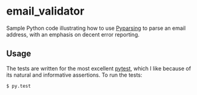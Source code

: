 # email_validator

Sample Python code illustrating how to use [Pyparsing](http://pyparsing.wikispaces.com/) to parse an email address, with an emphasis on decent error reporting.

## Usage

The tests are written for the most excellent [pytest](http://pytest.org/), which I like because of its natural and informative assertions. To run the tests:

    $ py.test
